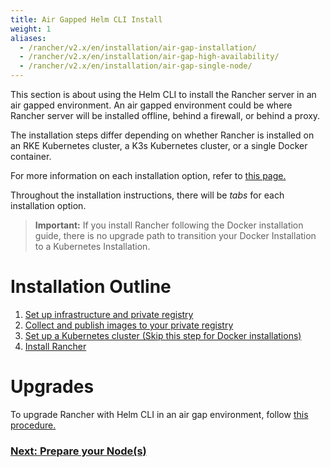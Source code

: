 ```yaml
---
title: Air Gapped Helm CLI Install
weight: 1
aliases:
  - /rancher/v2.x/en/installation/air-gap-installation/
  - /rancher/v2.x/en/installation/air-gap-high-availability/
  - /rancher/v2.x/en/installation/air-gap-single-node/
---
```


This section is about using the Helm CLI to install the Rancher server in an air gapped environment. An air gapped environment could be where Rancher server will be installed offline, behind a firewall, or behind a proxy.

The installation steps differ depending on whether Rancher is installed on an RKE Kubernetes cluster, a K3s Kubernetes cluster, or a single Docker container.

For more information on each installation option, refer to [this page.]({{<baseurl>}}/rancher/v2.x/en/installation/)

Throughout the installation instructions, there will be _tabs_ for each installation option.

> **Important:** If you install Rancher following the Docker installation guide, there is no upgrade path to transition your Docker Installation to a Kubernetes Installation.

# Installation Outline

1. [Set up infrastructure and private registry]({{<baseurl>}}/rancher/v2.x/en/installation/other-installation-methods/air-gap/prepare-nodes/)
2. [Collect and publish images to your private registry]({{<baseurl>}}/rancher/v2.x/en/installation/other-installation-methods/air-gap/populate-private-registry/)
3. [Set up a Kubernetes cluster (Skip this step for Docker installations)]({{<baseurl>}}/rancher/v2.x/en/installation/other-installation-methods/air-gap/launch-kubernetes/)
4. [Install Rancher]({{<baseurl>}}/rancher/v2.x/en/installation/other-installation-methods/air-gap/install-rancher/)

# Upgrades

To upgrade Rancher with Helm CLI in an air gap environment, follow [this procedure.]({{<baseurl>}}/rancher/v2.x/en/installation/install-rancher-on-k8s/upgrades/)

### [Next: Prepare your Node(s)]({{<baseurl>}}/rancher/v2.x/en/installation/other-installation-methods/air-gap/prepare-nodes/)
